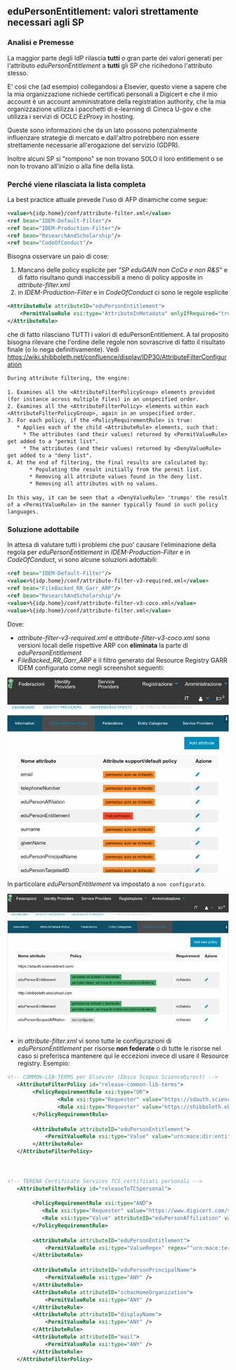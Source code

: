 ## eduPersonEntitlement: valori strettamente necessari agli SP

### Analisi e Premesse
La maggior parte degli IdP rilascia **tutti** o gran parte dei valori generati per l'attributo *eduPersonEntitlement* a **tutti** gli SP che ricihedono l'attributo stesso.

E' così che (ad esempio) collegandosi a Elsevier, questo viene a sapere che la mia organizzazione richiede certificati personali a Digicert e che il mio account è un account amministratore della registration authority, che la mia organizzazione utilizza i pacchetti di e-learning di Cineca U-gov e che utilizza i servizi di OCLC EzProxy in hosting.

Queste sono informazioni che da un lato possono potenzialmente influenzare strategie di mercato e dall'altro potrebbero non essere strettamente necessarie all'erogazione del servizio (GDPR).

Inoltre alcuni SP si "rompono" se non trovano SOLO il loro entitlement o se non lo trovano all'inizio o alla fine della lista.

### Perché viene rilasciata la lista completa
La best practice attuale prevede l'uso di AFP dinamiche come segue:

```xml
<value>%{idp.home}/conf/attribute-filter.xml</value>
<ref bean="IDEM-Default-Filter"/>
<ref bean="IDEM-Production-Filter"/>
<ref bean="ResearchAndScholarship"/>
<ref bean="CodeOfConduct"/>
```
Bisogna osservare un paio di cose:

1. Mancano delle policy esplicite per *"SP eduGAIN non CoCo e non R&S"* e di fatto risultano qundi inaccessibili a meno di policy apposite in *attribute-filter.xml*
2. in *IDEM-Production-Filter* e in *CodeOfConduct* ci sono le regole esplicite 

```xml
<AttributeRule attributeID="eduPersonEntitlement">
    <PermitValueRule xsi:type="AttributeInMetadata" onlyIfRequired="true" />
</AttributeRule>
```
che di fatto rilasciano TUTTI i valori di eduPersonEntitlement.
A tal proposito bisogna rilevare che l'ordine delle regole non sovrascrive di fatto il risultato finale (o lo nega definitivamente). Vedi https://wiki.shibboleth.net/confluence/display/IDP30/AttributeFilterConfiguration

```
During attribute filtering, the engine:

1. Examines all the <AttributeFilterPolicyGroup> elements provided (for instance across multiple files) in an unspecified order.
2. Examines all the <AttributeFilterPolicy> elements within each <AttributeFilterPolicyGroup>, again in an unspecified order.
3. For each policy, if the <PolicyRequirementRule> is true:
   * Applies each of the child <AttributeRule> elements, such that:
     * The attributes (and their values) returned by <PermitValueRule> get added to a "permit list".
     * The attributes (and their values) returned by <DenyValueRule> get added to a "deny list".
4. At the end of filtering, the final results are calculated by:
       * Populating the result initially from the permit list.
       * Removing all attribute values found in the deny list.
       * Removing all attributes with no values.

In this way, it can be seen that a <DenyValueRule> 'trumps' the result of a <PermitValueRule> in the manner typically found in such policy languages.
```


### Soluzione adottabile
In attesa di valutare tutti i problemi che puo' causare l'eliminazione della regola per *eduPersonEntitlement* in *IDEM-Production-Filter* e in *CodeOfConduct*, vi sono alcune soluzioni adottabili:

```xml
<ref bean="IDEM-Default-Filter"/>
<value>%{idp.home}/conf/attribute-filter-v3-required.xml</value>
<ref bean="FileBacked_RR_Garr_ARP"/>
<ref bean="ResearchAndScholarship"/>
<value>%{idp.home}/conf/attribute-filter-v3-coco.xml</value>
<value>%{idp.home}/conf/attribute-filter.xml</value>
```
Dove:

* *attribute-filter-v3-required.xml* e *attribute-filter-v3-coco.xml* sono versioni locali delle rispettive ARP con **eliminata** la parte di *eduPersonEntitlement*
* *FileBacked_RR_Garr_ARP* è il filtro generato dal Resource Registry GARR IDEM configurato come negli screenshot seguenti:

![Image](./RR1.png)

In particolare *eduPersonEntitlement* va impostato a `non configurato`.

![Image](./RR2.png)


* in *attribute-filter.xml*  vi sono tutte le configurazioni di *eduPersonEntitlement* per risorse **non federate** o di tutte le risorse nel caso si preferisca mantenere qui le eccezioni invece di usare il Resource registry. Esempio:

```xml
<!-- COMMON-LIB-TERMS per Elsevier (Ebsco Scopus ScienceDirect) -->
   <AttributeFilterPolicy id="release-common-lib-terms">
        <PolicyRequirementRule xsi:type="OR">
                <Rule xsi:type="Requester" value="https://sdauth.sciencedirect.com/" />
                <Rule xsi:type="Requester" value="https://shibboleth.ebscohost.com" />
        </PolicyRequirementRule>

        <AttributeRule attributeID="eduPersonEntitlement">
            <PermitValueRule xsi:type="Value" value="urn:mace:dir:entitlement:common-lib-terms" ignoreCase="true" />
        </AttributeRule>
   </AttributeFilterPolicy>



<!-- TERENA Certificate Services TCS certificati personali -->
   <AttributeFilterPolicy id="releaseToTCSpersonal">

        <PolicyRequirementRule xsi:type="AND">
           <Rule xsi:type="Requester" value="https://www.digicert.com/sso" />
           <Rule xsi:type="Value" attributeID="eduPersonAffiliation" value="staff"/>
        </PolicyRequirementRule>

        <AttributeRule attributeID="eduPersonEntitlement">
            <PermitValueRule xsi:type="ValueRegex" regex="^urn:mace:terena.org:tcs:.*$" />
        </AttributeRule>

        <AttributeRule attributeID="eduPersonPrincipalName">
            <PermitValueRule xsi:type="ANY" />
        </AttributeRule>
        <AttributeRule attributeID="schacHomeOrganization">
            <PermitValueRule xsi:type="ANY" />
        </AttributeRule>
        <AttributeRule attributeID="displayName">
            <PermitValueRule xsi:type="ANY" />
        </AttributeRule>
        <AttributeRule attributeID="mail">
            <PermitValueRule xsi:type="ANY" />
        </AttributeRule>
   </AttributeFilterPolicy>
```